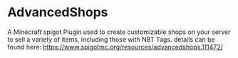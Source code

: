# AdvancedShops
A Minecraft spigot Plugin used to create customizable shops on your server to sell a variety of items, including those with NBT Tags.
details can be found here: https://www.spigotmc.org/resources/advancedshops.111472/
